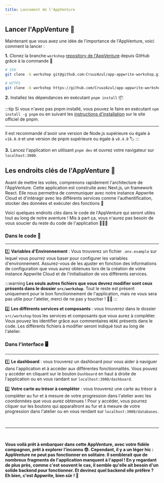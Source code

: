 ```yaml
---
title: Lancement de l'AppVenture
---
```


<Hero
title="Lancement de l'AppVenture 🚀"
image="/assets/workshop/configuration/app/bay_app.jpeg"
description="Avant de partir à la découverte des trésors cachés dans le monde d'Appwrite, il est temps de préparer notre
fidèle compagnon de voyage : l'AppVenture. Elle est bien plus qu'une simple application. Elle est votre carte au trésor,
votre boussole et votre compagnon fidèle dans votre quête, vous aidant à déverrouiller les secrets de chaque destination
que nous explorerons ! 🧳 Vous n'avez pas besoin de la maîtriser entièrement pour avancer, mais comprenez qu'elle sera là
quand vous aurez besoin d'elle !"
/>

## Lancer l'AppVenture 🚀

Maintenant que vous avez une idée de l'importance de l'AppVenture, voici comment la lancer :

**1.** Clonez la branche `workshop` [repository de l'AppVenture](https://github.com/CruuzAzul/app-appwrite-workshop)
depuis GitHub grâce à la commande 🥳

```bash
# SSH
git clone -b workshop git@github.com:CruuzAzul/app-appwrite-workshop.git

# HTTPS
git clone -b workshop https://github.com/CruuzAzul/app-appwrite-workshop.git
```

**2.** Installez les dépendances en exécutant `pnpm install` 📦

:::tip
Si vous n'avez pas pnpm installé, vous pouvez le faire en exécutant `npm install -g pnpm` ou en suivant les
[instructions d'installation](https://pnpm.io/fr/installation) sur le site officiel de pnpm.

---

Il est recommandé d'avoir une version de Node.js supérieure ou égale à `v16.0.0` et une version de pnpm supérieure ou
égale à `v8.4.0` 🏷️
:::

**3.** Lancez l'application en utilisant `pnpm dev` et ouvrez votre navigateur sur `localhost:3000`.

## Les endroits clés de l'AppVenture 🔑

Avant de mettre les voiles, comprenons rapidement l'architecture de l'AppVenture. Cette application est construite avec
Next.js, un framework React. Elle nous permettra de communiquer avec notre instance Appwrite Cloud et d'intéragir avec
les différents services comme l'authentification, stocker des données et exécuter des fonctions 📂

Voici quelques endroits clés dans le code de l'AppVenture qui seront utiles tout au long de notre aventure ! Mis à part
ça, vous n'aurez pas besoin de vous soucier du reste du code de l'application 🧑🏼‍💻

### Dans le code 📝
---

1️⃣ **Variables d'Environnement** : Vous trouverez un fichier `.env.example` sur lequel vous pourrez vous baser pour 
configurer les variables d'environnement.
   Assurez-vous de les ajuster en fonction des informations de configuration que vous aurez obtenues lors de la création
   de votre instance Appwrite Cloud et de l'initialisation de vos différents services.

:::warning
**Les seuls autres fichiers que vous devrez modifier sont ceux présents dans le dossier `src/workshop`**. Tout le reste
est présent uniquement pour le bon fonctionnement de l'application, mais ne vous sera pas utile pour l'atelier, merci de
ne pas y toucher ! 🙏🏼
:::

2️⃣ **Les différents services et composants** : vous trouverez dans le dossier `src/workshop` tous les services
   et composants que vous aurez à compléter. Vous pouvez les identifier grâce aux commentaires `HERE` présents dans le
   code. Les différents fichiers à modifier seront indiqué tout au long de l'atelier.

### Dans l'interface 🖥️
---

1️⃣ **Le dashboard** : vous trouverez un dashboard pour vous aider à naviguer dans l'application et à accéder aux
   différentes fonctionnalités. Vous pouvez y accéder en cliquant sur le bouton `Dashboard` en haut à droite de
   l'application ou en vous randant sur `localhost:3000/dashboard`.

2️⃣ **Votre carte au trésor à compléter** : vous trouverez une carte au trésor à compléter au fur et à mesure de votre
   progression dans l'atelier avec les coordonnées que vous aurez obtenues ! Pour y accéder, vous pourrez cliquer sur
   les boutons qui apparaîtront au fur et à mesure de votre progression dans l'atelier ou en vous rendant
   sur `localhost:3000/databases`.

<br/>

---
<br/>

**Vous voilà prêt à embarquer dans cette AppVenture, avec votre fidèle compagnon, prêt à explorer l'inconnu 😎.
Cependant, il y a un léger hic : AppVenture ne peut pas fonctionner en solitaire. Il semblerait que de nombreux
fragments de l'application manquent à l'appel ! En y regardant de plus près, comme c'est souvent le cas, il semble
qu'elle ait besoin d'un solide backend pour fonctionner. Et devinez quel backend elle préfère ? Eh bien, c'est Appwrite,
bien sûr ! 🤔**
